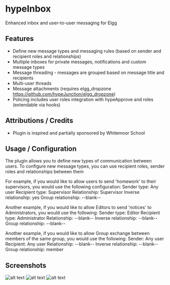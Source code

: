 hypeInbox
===========

Enhanced inbox and user-to-user messaging for Elgg

## Features ##

* Define new message types and messaging rules (based on sender and recipient roles and relationships)
* Multiple inboxes for private messages, notifications and custom message types
* Message threading - messages are grouped based on message title and recipients
* Multi-user threads
* Message attachments (requires elgg_dropzone https://github.com/hypeJunction/elgg_dropzone)
* Policing includes user roles integration with hypeApprove and roles (extendable via hooks)

## Attributions / Credits ##

* Plugin is inspired and partially sponsored by Whitemoor School

## Usage / Configuration ##

The plugin allows you to define new types of communication between users. To configure new message types,
you can use recipient roles, sender roles and relationships between them

For example, if you would like to allow users to send 'homework' to their supervisors,
you would use the following configuration:
Sender type: Any user
Recipient type: Supervisor
Relationship: Supervisor
Inverse relationship: yes
Group relationship: --blank--

Another example, if you would like to allow Editors to send 'notices' to Administrators, you would use the following:
Sender type: Editor
Recipient type: Administrator
Relationship: --blank--
Inverse relationship: --blank--
Group relationship: --blank--

Another example, if you would like to allow Group exchange between members of the same group, you would use the following:
Sender: Any user
Recipient: Any user
Relationship: --blank--
Inverse relationship: --blank--
Group relationship: member


## Screenshots ##

![alt text](https://raw.github.com/hypeJunction/hypeInbox/master/screenshots/config.png "Config page")
![alt text](https://raw.github.com/hypeJunction/hypeInbox/master/screenshots/folders.png "Inbox folders")
![alt text](https://raw.github.com/hypeJunction/hypeInbox/master/screenshots/thread.png "Message thread")